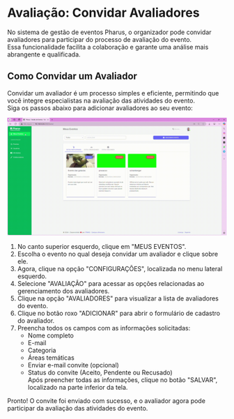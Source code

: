# Avaliação: Convidar Avaliadores
No sistema de gestão de eventos Pharus, o organizador pode convidar avaliadores para participar do processo de avaliação do evento.                                             
Essa funcionalidade facilita a colaboração e garante uma análise mais abrangente e qualificada.

## Como Convidar um Avaliador
Convidar um avaliador é um processo simples e eficiente, permitindo que você integre especialistas na avaliação das atividades do evento.                                     
Siga os passos abaixo para adicionar avaliadores ao seu evento:

![Convidar Avaliador](./images/convidarAvaliador.gif)

1. No canto superior esquerdo, clique em "MEUS EVENTOS".
2. Escolha o evento no qual deseja convidar um avaliador e clique sobre ele.
3. Agora, clique na opção "CONFIGURAÇÕES", localizada no menu lateral esquerdo.
4. Selecione "AVALIAÇÃO" para acessar as opções relacionadas ao gerenciamento dos avaliadores.
5. Clique na opção "AVALIADORES" para visualizar a lista de avaliadores do evento.
6. Clique no botão roxo "ADICIONAR" para abrir o formulário de cadastro do avaliador.
7. Preencha todos os campos com as informações solicitadas:
    * Nome completo
    * E-mail
    * Categoria
    * Áreas temáticas
    * Enviar e-mail convite (opcional)
    * Status do convite (Aceito, Pendente ou Recusado)                                                                  
Após preencher todas as informações, clique no botão "SALVAR", localizado na parte inferior da tela.

Pronto! O convite foi enviado com sucesso, e o avaliador agora pode participar da avaliação das atividades do evento. 

